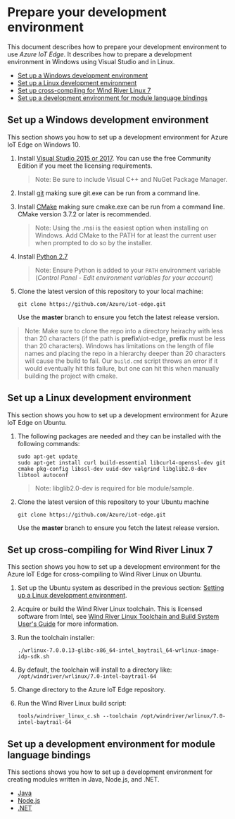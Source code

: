 # Prepare your development environment

This document describes how to prepare your development environment to use *Azure IoT Edge*. It describes how to prepare a development environment in Windows using Visual Studio and in Linux.

- [Set up a Windows development environment](#set-up-a-windows-development-environment)
- [Set up a Linux development environment](#set-up-a-linux-development-environment)
- [Set up cross-compiling for Wind River Linux 7](#set-up-cross-compiling-for-wind-river-linux-7)
- [Set up a development environment for module language bindings](#set-up-a-development-environment-for-module-language-bindings)

## Set up a Windows development environment

This section shows you how to set up a development environment for Azure IoT Edge on Windows 10.

1. Install [Visual Studio 2015 or 2017](https://www.visualstudio.com). You can use the free Community Edition if you meet the licensing requirements.

    > Note: Be sure to include Visual C++ and NuGet Package Manager.

1. Install [git](http://www.git-scm.com) making sure git.exe can be run from a command line.

1. Install [CMake](https://cmake.org/download/) making sure cmake.exe can be run from a command line. CMake version 3.7.2 or later is recommended.

    > Note: Using the .msi is the easiest option when installing on Windows. Add CMake to the PATH for at least the current user when prompted to do so by the installer.

1. Install [Python 2.7](https://www.python.org/downloads/release/python-27)

    > Note: Ensure Python is added to your `PATH` environment variable (*Control Panel - Edit environment variables for your account*)

1. Clone the latest version of this repository to your local machine:

    ```
    git clone https://github.com/Azure/iot-edge.git
    ```

    Use the **master** branch to ensure you fetch the latest release version.

> Note: Make sure to clone the repo into a directory heirachy with less than 20 characters (if the path is **prefix**\iot-edge, **prefix** must be less than 20 characters). Windows has limitations on the length of file names and placing the repo in a hierarchy deeper than 20 characters will cause the build to fail. Our `build.cmd` script throws an error if it would eventually hit this failure, but one can hit this when manually building the project with cmake.

## Set up a Linux development environment

This section shows you how to set up a development environment for Azure IoT Edge on Ubuntu.

1. The following packages are needed and they can be installed with the following commands:

    ```
    sudo apt-get update 
    sudo apt-get install curl build-essential libcurl4-openssl-dev git cmake pkg-config libssl-dev uuid-dev valgrind libglib2.0-dev libtool autoconf
    ```

    > Note: libglib2.0-dev is required for ble module/sample.

1. Clone the latest version of this repository to your Ubuntu machine

    ```
    git clone https://github.com/Azure/iot-edge.git
    ```

    Use the **master** branch to ensure you fetch the latest release version.

## Set up cross-compiling for Wind River Linux 7

This section shows you how to set up a development environment for the Azure IoT Edge for cross-compiling to Wind River Linux on Ubuntu.

1. Set up the Ubuntu system as described in the previous section: [Setting up a Linux development environment](#set-up-a-linux-development-environment).

1. Acquire or build the Wind River Linux toolchain. This is licensed software from Intel, see [Wind River Linux Toolchain and Build System User's Guide](https://knowledge.windriver.com/en-us/000_Products/000/010/000/050/000_Wind_River_Linux_Toolchain_and_Build_System_User's_Guide%2C_7.0) for more information.

1. Run the toolchain installer:

    ```
    ./wrlinux-7.0.0.13-glibc-x86_64-intel_baytrail_64-wrlinux-image-idp-sdk.sh
    ```

1. By default, the toolchain will install to a directory like: `/opt/windriver/wrlinux/7.0-intel-baytrail-64`

1. Change directory to the Azure IoT Edge repository.

1. Run the Wind River Linux build script:

    ```
    tools/windriver_linux_c.sh --toolchain /opt/windriver/wrlinux/7.0-intel-baytrail-64
    ```

## Set up a development environment for module language bindings

This sections shows you how to set up a development environment for creating modules written in Java, Node.js, and .NET.

- [Java](../samples/java_sample/java_devbox_setup.md)
- [Node.js](../samples/nodejs_simple_sample/README.md)
- [.NET](../samples/dotnet_binding_sample/README.md)
